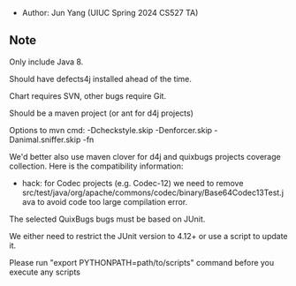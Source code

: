 - Author: Jun Yang (UIUC Spring 2024 CS527 TA)

## Note
Only include Java 8.

Should have defects4j installed ahead of the time.

Chart requires SVN, other bugs require Git.

Should be a maven project (or ant for d4j projects)

Options to mvn cmd: -Dcheckstyle.skip -Denforcer.skip -Danimal.sniffer.skip -fn

We'd better also use maven clover for d4j and quixbugs projects coverage collection. Here is the compatibility information: 
- hack: for Codec projects (e.g. Codec-12) we need to remove src/test/java/org/apache/commons/codec/binary/Base64Codec13Test.java to avoid code too large compilation error.

The selected QuixBugs bugs must be based on JUnit.

We either need to restrict the JUnit version to 4.12+ or use a script to update it.

Please run "export PYTHONPATH=path/to/scripts" command before you execute any scripts